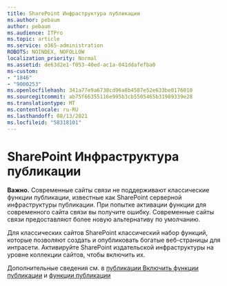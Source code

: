 ```yaml
---
title: SharePoint Инфраструктура публикации
ms.author: pebaum
author: pebaum
ms.audience: ITPro
ms.topic: article
ms.service: o365-administration
ROBOTS: NOINDEX, NOFOLLOW
localization_priority: Normal
ms.assetid: de63d2e1-f053-40ed-ac1a-041ddafefba0
ms-custom:
- "1846"
- "9000253"
ms.openlocfilehash: 341a77e9a6738cd96a8b4587e52e633be0176010
ms.sourcegitcommit: ab75f66355116e995b3cb5505465b31989339e28
ms.translationtype: MT
ms.contentlocale: ru-RU
ms.lasthandoff: 08/13/2021
ms.locfileid: "58318101"
---
```

# <a name="sharepoint-publishing-infrastructure"></a>SharePoint Инфраструктура публикации

**Важно.** Современные сайты связи не поддерживают классические функции публикации, известные как SharePoint серверной инфраструктуры публикации. При попытке активации функции для современного сайта связи вы получите ошибку. Современные сайты связи предоставляют более новую альтернативу по умолчанию.

Для классических сайтов SharePoint классический набор функций, которые позволяют создать и опубликовать богатые веб-страницы для интрасети. Активируйте SharePoint издательской инфраструктуры на уровне коллекции сайтов, чтобы включить их.

Дополнительные сведения см. в [публикации Включить функции публикации](https://support.office.com/article/Enable-publishing-features-479677A6-8B33-4AC7-907D-071C1C7E4518) и [функции публикации](https://support.office.com/article/Features-enabled-in-a-SharePoint-Online-publishing-site-3AB3810C-3C2C-4361-9D0E-0CBE666EA0B0?wt.mc_id=O365_Portal_MMaven#__toc336865553)
